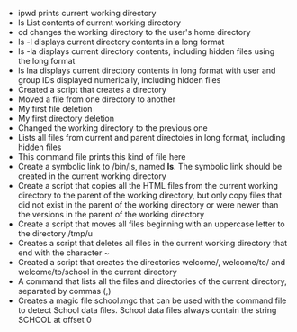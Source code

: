 * ipwd prints current working directory
* ls List contents of current working directory
* cd changes the working directory to the user's home directory
* ls -l displays current directory contents in a long format
* ls -la displays current directory contents, including hidden files using the long format
* ls lna displays current directory contents in long format with user and group IDs displayed numerically, including hidden files
* Created a script that creates a directory
* Moved a file from one directory to another
* My first file deletion
* My first directory deletion
* Changed the working directory to the previous one
* Lists all files from current and parent directoies in long format, including hidden files
* This command file prints this kind of file here
* Create a symbolic link to /bin/ls, named __ls__. The symbolic link should be created in the current working directory
* Create a script that copies all the HTML files from the current working directory to the parent of the working directory, but only copy files that did not exist in the parent of the working directory or were newer than the versions in the parent of the working directory
* Create a script that moves all files beginning with an uppercase letter to the directory /tmp/u
* Creates a script that deletes all files in the current working directory that end with the character ~
* Created a script that creates the directories welcome/, welcome/to/ and welcome/to/school in the current directory
* A command that lists all the files and directories of the current directory, separated by commas (,)
* Creates a magic file school.mgc that can be used with the command file to detect School data files. School data files always contain the string SCHOOL at offset 0
